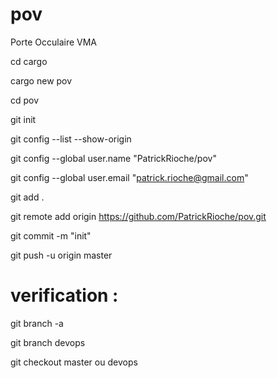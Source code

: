 # pov
Porte Occulaire VMA

cd cargo

cargo new pov

cd pov

git init

git config --list --show-origin

git config --global user.name "PatrickRioche/pov"

git config --global user.email "patrick.rioche@gmail.com"

git add .

git remote add origin https://github.com/PatrickRioche/pov.git

git commit -m "init"

git push -u origin master

verification :
=============

git branch -a

git branch devops

git checkout master ou devops
